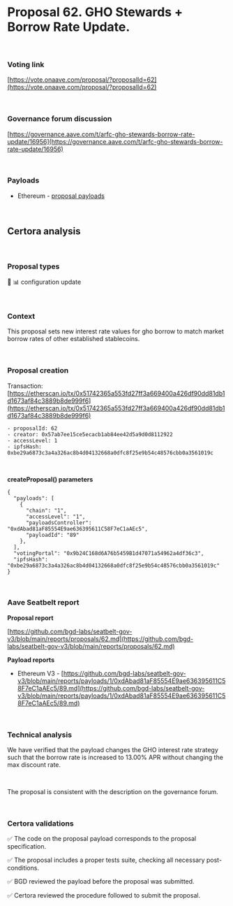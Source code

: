 # Proposal 62. GHO Stewards + Borrow Rate Update.

<br>

### Voting link

[https://vote.onaave.com/proposal/?proposalId=62](https://vote.onaave.com/proposal/?proposalId=62)

<br>

### Governance forum discussion

[https://governance.aave.com/t/arfc-gho-stewards-borrow-rate-update/16956](https://governance.aave.com/t/arfc-gho-stewards-borrow-rate-update/16956)

<br>

### Payloads

* Ethereum - [proposal payloads](https://etherscan.io/address/0x1a9F90297E3bd848C089cf9D62D7EBB00379Bf77#code#F1#L15)

<br>

## Certora analysis

<br>

### Proposal types

:wrench: :bar_chart: configuration update

<br>

### Context

This proposal sets new interest rate values for gho borrow to match market borrow rates of other established stablecoins.

<br>

### Proposal creation

Transaction: [https://etherscan.io/tx/0x51742365a553fd27ff3a669400a426df90dd81db1d1673af84c3889b8de999f6](https://etherscan.io/tx/0x51742365a553fd27ff3a669400a426df90dd81db1d1673af84c3889b8de999f6)

```
- proposalId: 62
- creator: 0x57ab7ee15ce5ecacb1ab84ee42d5a9d0d8112922
- accessLevel: 1
- ipfsHash: 0xbe29a6873c3a4a326ac8b4d04132668a0dfc8f25e9b54c48576cbb0a3561019c
```

<br>

**createProposal() parameters**

```
{
  "payloads": [ 
    { 
      "chain": "1", 
      "accessLevel": "1", 
      "payloadsController": "0xdAbad81aF85554E9ae636395611C58F7eC1aAEc5", 
      "payloadId": "89" 
    }, 
  ], 
  "votingPortal": "0x9b24C168d6A76b5459B1d47071a54962a4df36c3", 
  "ipfsHash": "0xbe29a6873c3a4a326ac8b4d04132668a0dfc8f25e9b54c48576cbb0a3561019c" 
}
```

<br>

### Aave Seatbelt report

**Proposal report**

[https://github.com/bgd-labs/seatbelt-gov-v3/blob/main/reports/proposals/62.md](https://github.com/bgd-labs/seatbelt-gov-v3/blob/main/reports/proposals/62.md)

**Payload reports**

* Ethereum V3 - [https://github.com/bgd-labs/seatbelt-gov-v3/blob/main/reports/payloads/1/0xdAbad81aF85554E9ae636395611C58F7eC1aAEc5/89.md](https://github.com/bgd-labs/seatbelt-gov-v3/blob/main/reports/payloads/1/0xdAbad81aF85554E9ae636395611C58F7eC1aAEc5/89.md)

<br>

### Technical analysis

We have verified that the payload changes the GHO interest rate strategy such that the borrow rate is increased to 13.00% APR without changing the max discount rate.


<br>

The proposal is consistent with the description on the governance forum.

<br>

### Certora validations

:white_check_mark: The code on the proposal payload corresponds to the proposal specification.

:white_check_mark: The proposal includes a proper tests suite, checking all necessary post-conditions. 

:white_check_mark: BGD reviewed the payload before the proposal was submitted. 

:white_check_mark: Certora reviewed the procedure followed to submit the proposal.
